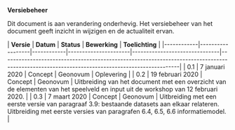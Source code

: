 **Versiebeheer**

Dit document is aan verandering onderhevig. Het versiebeheer van het document
geeft inzicht in wijzigen en de actualiteit ervan.

| **Versie** | **Datum**        | **Status** | **Bewerking**        | **Toelichting**                                                                                                                                                             |
|------------|------------------|------------|----------------------|-------------------------------|---------------------------------------------------------------------------------------------------------------------------------------------|
| 0.1        | 7 januari 2020   | Concept    | Geonovum             | Oplevering                                                                                                                                                                  |
| 0.2        | 19 februari 2020 | Concept    | Geonovum             | Uitbreiding van het document met een overzicht van de elementen van het speelveld en input uit de workshop van 12 februari 2020.                                            |
| 0.3        | 7 maart 2020     | Concept    | Geonovum             | Uitbreiding met een eerste versie van paragraaf 3.9: bestaande datasets aan elkaar relateren. Uitbreiding met eerste versies van paragrafen 6.4, 6.5, 6.6 informatiemodel.  |